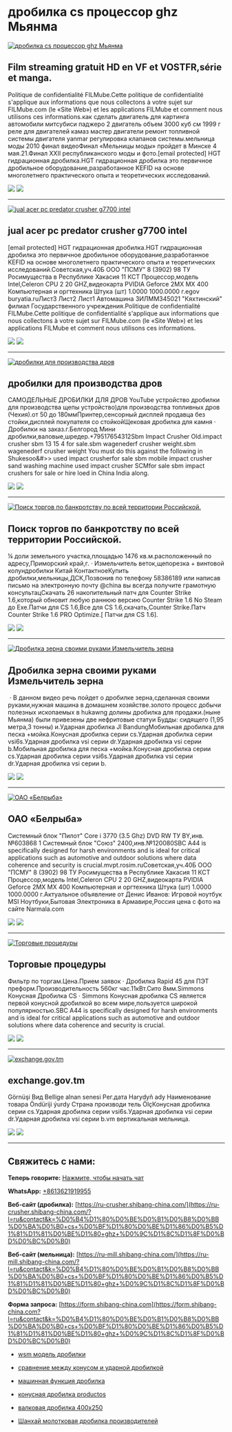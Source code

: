 # дробилка cs процессор ghz Мьянма

<a href="https://swt.shibang-china.com/?l=ru&img&k=%D0%B4%D1%80%D0%BE%D0%B1%D0%B8%D0%BB%D0%BA%D0%B0+cs+%D0%BF%D1%80%D0%BE%D1%86%D0%B5%D1%81%D1%81%D0%BE%D1%80+ghz+%D0%9C%D1%8C%D1%8F%D0%BD%D0%BC%D0%B0" target="_blank">![дробилка cs процессор ghz Мьянма](http://static.shibang-china.com/all-800x300/513.jpg)</a>

## Film streaming gratuit HD en VF et VOSTFR,s&#233;rie et manga.
Politique de confidentialit&#233; FILMube.Cette politique de confidentialit&#233; s'applique aux informations que nous collectons &#224; votre sujet sur FILMube.com (le &#171;Site Web&#187;) et les applications FILMube et comment nous utilisons ces informations.как сделать двигатель для картинга автомобили митсубиси паджеро 2 двигатель объем 3000 куб см 1999 г реле для двигателей камаз мастер двигатели ремонт топливной системы двигателя yanmar регулировка клапанов системы.мельница моды 2010 финал видеоФинал &#171;Мельницы моды&#187; пройдет в Минске 4 мая.21.Финал XXII республиканского моды и фото.[email protected] HGT гидрационная дробилка.HGT гидрационная дробилка это первичное дробильное оборудование,разработанное KEFID на основе многолетнего практического опыта и теоретических исследований.


<a href="https://whatsapp.shibangsoft.com/WhatsApp.php" target="_blank" title="WhatsApp">![](http://static.shibang-china.com/icon/whatsapp.png)</a> <a href="https://swt.shibang-china.com/?l=ru&icon&k=%D0%B4%D1%80%D0%BE%D0%B1%D0%B8%D0%BB%D0%BA%D0%B0+cs+%D0%BF%D1%80%D0%BE%D1%86%D0%B5%D1%81%D1%81%D0%BE%D1%80+ghz+%D0%9C%D1%8C%D1%8F%D0%BD%D0%BC%D0%B0" target="_blank">![](http://static.shibang-china.com/icon/chat-ru.png)</a>

---

<a href="https://swt.shibang-china.com/?l=ru&img&k=%D0%B4%D1%80%D0%BE%D0%B1%D0%B8%D0%BB%D0%BA%D0%B0+cs+%D0%BF%D1%80%D0%BE%D1%86%D0%B5%D1%81%D1%81%D0%BE%D1%80+ghz+%D0%9C%D1%8C%D1%8F%D0%BD%D0%BC%D0%B0" target="_blank">![jual acer pc predator crusher g7700 intel](http://static.shibang-china.com/all-800x300/1087.jpg)</a>

## jual acer pc predator crusher g7700 intel
[email protected] HGT гидрационная дробилка.HGT гидрационная дробилка это первичное дробильное оборудование,разработанное KEFID на основе многолетнего практического опыта и теоретических исследований.Советская,уч.40Б ООО &quot;ПСМУ&quot; 8 (3902) 98 ТУ Росимущества в Республике Хакасия 11 КСТ Процессор,модель Intel,Celeron CPU 2 20 GHZ,видеокарта PVIDIA Geforce 2MX MX 400 Компьютерная и оргтехника Штука (шт) 1.0000 1000.0000 г.egov buryatia.ruЛист3 Лист2 Лист1 Автомашина ЗИЛММЗ45021 &quot;Кяхтинский&quot; филиал Государственного учреждения.Politique de confidentialit&#233; FILMube.Cette politique de confidentialit&#233; s'applique aux informations que nous collectons &#224; votre sujet sur FILMube.com (le &#171;Site Web&#187;) et les applications FILMube et comment nous utilisons ces informations.


<a href="https://whatsapp.shibangsoft.com/WhatsApp.php" target="_blank" title="WhatsApp">![](http://static.shibang-china.com/icon/whatsapp.png)</a> <a href="https://swt.shibang-china.com/?l=ru&icon&k=%D0%B4%D1%80%D0%BE%D0%B1%D0%B8%D0%BB%D0%BA%D0%B0+cs+%D0%BF%D1%80%D0%BE%D1%86%D0%B5%D1%81%D1%81%D0%BE%D1%80+ghz+%D0%9C%D1%8C%D1%8F%D0%BD%D0%BC%D0%B0" target="_blank">![](http://static.shibang-china.com/icon/chat-ru.png)</a>

---

<a href="https://swt.shibang-china.com/?l=ru&img&k=%D0%B4%D1%80%D0%BE%D0%B1%D0%B8%D0%BB%D0%BA%D0%B0+cs+%D0%BF%D1%80%D0%BE%D1%86%D0%B5%D1%81%D1%81%D0%BE%D1%80+ghz+%D0%9C%D1%8C%D1%8F%D0%BD%D0%BC%D0%B0" target="_blank">![дробилки для производства дров](http://static.shibang-china.com/all-800x300/937.jpg)</a>

## дробилки для производства дров
САМОДЕЛЬНЫЕ ДРОБИЛКИ ДЛЯ ДРОВ YouTube устройство дробилки для производства щепы устройство)для производства топливных дров (Чехия).от 50 до 180ммПринтер,сенсорный дисплей продавца без стойки,дисплей покупателя со стойкойЩековая дробилка для камня&nbsp;&#0183;&#32;Дробилки на заказ.г.Белгород Мини дробилки,валовые,шредер.+79517654312Sbm Impact Crusher Old.impact crusher sbm 13 15 4 for sale.sbm wagenederf crusher weight.sbm wagenederf crusher weight You must do this against the following in Shukesoo&amp;#&gt;&gt; used impact crusherfor sale sbm mobile impact crusher sand washing machine used impact crusher SCMfor sale sbm impact crushers for sale or hire loed in China India along.


<a href="https://whatsapp.shibangsoft.com/WhatsApp.php" target="_blank" title="WhatsApp">![](http://static.shibang-china.com/icon/whatsapp.png)</a> <a href="https://swt.shibang-china.com/?l=ru&icon&k=%D0%B4%D1%80%D0%BE%D0%B1%D0%B8%D0%BB%D0%BA%D0%B0+cs+%D0%BF%D1%80%D0%BE%D1%86%D0%B5%D1%81%D1%81%D0%BE%D1%80+ghz+%D0%9C%D1%8C%D1%8F%D0%BD%D0%BC%D0%B0" target="_blank">![](http://static.shibang-china.com/icon/chat-ru.png)</a>

---

<a href="https://swt.shibang-china.com/?l=ru&img&k=%D0%B4%D1%80%D0%BE%D0%B1%D0%B8%D0%BB%D0%BA%D0%B0+cs+%D0%BF%D1%80%D0%BE%D1%86%D0%B5%D1%81%D1%81%D0%BE%D1%80+ghz+%D0%9C%D1%8C%D1%8F%D0%BD%D0%BC%D0%B0" target="_blank">![Поиск торгов по банкротству по всей территории Российской.](http://static.shibang-china.com/all-800x300/943.jpg)</a>

## Поиск торгов по банкротству по всей территории Российской.
&#188; доли земельного участка,площадью 1476 кв.м.расположенный по адресу,Приморский край,г.&nbsp;&#0183;&#32;Измельчитель веток,щепорезка + винтовой колундробилки Китай КонтактноеКупить дробилки,мельницы,ДСК,Позвонив по телефону 58386189 или написав письмо на электронную почту @china вы всегда получите грамотную консультацСкачать 26 накопительный патч для Counter Strike 1.6,который обновит любую раннюю версию Counter Strike 1.6 No Steam до Exe.Патчи для CS 1.6,Все для CS 1.6,скачать,Counter Strike.Патч Counter Strike 1.6 PRO Optimize.[ Патчи для CS 1.6].


<a href="https://whatsapp.shibangsoft.com/WhatsApp.php" target="_blank" title="WhatsApp">![](http://static.shibang-china.com/icon/whatsapp.png)</a> <a href="https://swt.shibang-china.com/?l=ru&icon&k=%D0%B4%D1%80%D0%BE%D0%B1%D0%B8%D0%BB%D0%BA%D0%B0+cs+%D0%BF%D1%80%D0%BE%D1%86%D0%B5%D1%81%D1%81%D0%BE%D1%80+ghz+%D0%9C%D1%8C%D1%8F%D0%BD%D0%BC%D0%B0" target="_blank">![](http://static.shibang-china.com/icon/chat-ru.png)</a>

---

<a href="https://swt.shibang-china.com/?l=ru&img&k=%D0%B4%D1%80%D0%BE%D0%B1%D0%B8%D0%BB%D0%BA%D0%B0+cs+%D0%BF%D1%80%D0%BE%D1%86%D0%B5%D1%81%D1%81%D0%BE%D1%80+ghz+%D0%9C%D1%8C%D1%8F%D0%BD%D0%BC%D0%B0" target="_blank">![Дробилка зерна своими руками Измельчитель зерна](http://static.shibang-china.com/all-800x300/1098.jpg)</a>

## Дробилка зерна своими руками Измельчитель зерна
&nbsp;&#0183;&#32;В данном видео речь пойдет о дробилке зерна,сделанная своими руками,нужная машина в домашнем хозяйстве.золото процесс добычи полезных ископаемых в hukawng долины дробилка для продажи.(ныне Мьянма) были привезены две нефритовые статуи Будды: сидящего (1,95 метра,3 тонны) и.Ударная дробилка Jl BandungМобильная дробилка для песка +мойка.Конусная дробилка серии cs.Ударная дробилка серии vsi6s.Ударная дробилка vsi серии dr.Ударная дробилка vsi серии b.Мобильная дробилка для песка +мойка.Конусная дробилка серии cs.Ударная дробилка серии vsi6s.Ударная дробилка vsi серии dr.Ударная дробилка vsi серии b.


<a href="https://whatsapp.shibangsoft.com/WhatsApp.php" target="_blank" title="WhatsApp">![](http://static.shibang-china.com/icon/whatsapp.png)</a> <a href="https://swt.shibang-china.com/?l=ru&icon&k=%D0%B4%D1%80%D0%BE%D0%B1%D0%B8%D0%BB%D0%BA%D0%B0+cs+%D0%BF%D1%80%D0%BE%D1%86%D0%B5%D1%81%D1%81%D0%BE%D1%80+ghz+%D0%9C%D1%8C%D1%8F%D0%BD%D0%BC%D0%B0" target="_blank">![](http://static.shibang-china.com/icon/chat-ru.png)</a>

---

<a href="https://swt.shibang-china.com/?l=ru&img&k=%D0%B4%D1%80%D0%BE%D0%B1%D0%B8%D0%BB%D0%BA%D0%B0+cs+%D0%BF%D1%80%D0%BE%D1%86%D0%B5%D1%81%D1%81%D0%BE%D1%80+ghz+%D0%9C%D1%8C%D1%8F%D0%BD%D0%BC%D0%B0" target="_blank">![ОАО &#171;Белрыба&#187;](http://static.shibang-china.com/all-800x300/1128.jpg)</a>

## ОАО &#171;Белрыба&#187;
Системный блок &quot;Пилот&quot; Core i 3770 (3.5 Ghz) DVD RW ТУ BY,инв.№603868 1 Системный блок &quot;Союз&quot; 2400,инв.№120080SBC A44 is specifically designed for harsh environments and is ideal for critical applications such as automotive and outdoor solutions where data coherence and security is crucial.mvpt.rosim.ruСоветская,уч.40Б ООО &quot;ПСМУ&quot; 8 (3902) 98 ТУ Росимущества в Республике Хакасия 11 КСТ Процессор,модель Intel,Celeron CPU 2 20 GHZ,видеокарта PVIDIA Geforce 2MX MX 400 Компьютерная и оргтехника Штука (шт) 1.0000 1000.0000 г.Актуальное объявление от Денис Иванов: Игровой ноутбук MSI Ноутбуки,Бытовая Электроника в Армавире,Россия цена с фото на сайте Narmala.com


<a href="https://whatsapp.shibangsoft.com/WhatsApp.php" target="_blank" title="WhatsApp">![](http://static.shibang-china.com/icon/whatsapp.png)</a> <a href="https://swt.shibang-china.com/?l=ru&icon&k=%D0%B4%D1%80%D0%BE%D0%B1%D0%B8%D0%BB%D0%BA%D0%B0+cs+%D0%BF%D1%80%D0%BE%D1%86%D0%B5%D1%81%D1%81%D0%BE%D1%80+ghz+%D0%9C%D1%8C%D1%8F%D0%BD%D0%BC%D0%B0" target="_blank">![](http://static.shibang-china.com/icon/chat-ru.png)</a>

---

<a href="https://swt.shibang-china.com/?l=ru&img&k=%D0%B4%D1%80%D0%BE%D0%B1%D0%B8%D0%BB%D0%BA%D0%B0+cs+%D0%BF%D1%80%D0%BE%D1%86%D0%B5%D1%81%D1%81%D0%BE%D1%80+ghz+%D0%9C%D1%8C%D1%8F%D0%BD%D0%BC%D0%B0" target="_blank">![Торговые процедуры](http://static.shibang-china.com/all-800x300/254.jpg)</a>

## Торговые процедуры
Фильтр по торгам.Цена.Прием заявок&nbsp;&#0183;&#32;Дробилка Rapid 45 для ПЭТ преформ.Производительность 560кг час.11кВт.Сито 8мм.Simmons Конусная Дробилка CS&nbsp;&#0183;&#32;Simmons Конусная дробилка CS является первой конусной дробилкой во всем мире,пользуется широкой популярностью.SBC A44 is specifically designed for harsh environments and is ideal for critical applications such as automotive and outdoor solutions where data coherence and security is crucial.


<a href="https://whatsapp.shibangsoft.com/WhatsApp.php" target="_blank" title="WhatsApp">![](http://static.shibang-china.com/icon/whatsapp.png)</a> <a href="https://swt.shibang-china.com/?l=ru&icon&k=%D0%B4%D1%80%D0%BE%D0%B1%D0%B8%D0%BB%D0%BA%D0%B0+cs+%D0%BF%D1%80%D0%BE%D1%86%D0%B5%D1%81%D1%81%D0%BE%D1%80+ghz+%D0%9C%D1%8C%D1%8F%D0%BD%D0%BC%D0%B0" target="_blank">![](http://static.shibang-china.com/icon/chat-ru.png)</a>

---

<a href="https://swt.shibang-china.com/?l=ru&img&k=%D0%B4%D1%80%D0%BE%D0%B1%D0%B8%D0%BB%D0%BA%D0%B0+cs+%D0%BF%D1%80%D0%BE%D1%86%D0%B5%D1%81%D1%81%D0%BE%D1%80+ghz+%D0%9C%D1%8C%D1%8F%D0%BD%D0%BC%D0%B0" target="_blank">![exchange.gov.tm](http://static.shibang-china.com/all-800x300/1289.jpg)</a>

## exchange.gov.tm
G&#246;rn&#252;şi Вид Bellige alnan senesi Рег.дата Harydyň ady Наименование товара &#214;nd&#252;riji &#253;urdy Страна производи тель &#214;l&#231;Конусная дробилка серии cs.Ударная дробилка серии vsi6s.Ударная дробилка vsi серии dr.Ударная дробилка vsi серии b.vm вертикальная мельница.

<a href="https://whatsapp.shibangsoft.com/WhatsApp.php" target="_blank" title="WhatsApp">![](http://static.shibang-china.com/icon/whatsapp.png)</a> <a href="https://swt.shibang-china.com/?l=ru&icon&k=%D0%B4%D1%80%D0%BE%D0%B1%D0%B8%D0%BB%D0%BA%D0%B0+cs+%D0%BF%D1%80%D0%BE%D1%86%D0%B5%D1%81%D1%81%D0%BE%D1%80+ghz+%D0%9C%D1%8C%D1%8F%D0%BD%D0%BC%D0%B0" target="_blank">![](http://static.shibang-china.com/icon/chat-ru.png)</a>

---
## Свяжитесь с нами:

**Теперь говорите:** [Нажмите, чтобы начать чат](https://swt.shibang-china.com?l=ru&contact&k=%D0%B4%D1%80%D0%BE%D0%B1%D0%B8%D0%BB%D0%BA%D0%B0+cs+%D0%BF%D1%80%D0%BE%D1%86%D0%B5%D1%81%D1%81%D0%BE%D1%80+ghz+%D0%9C%D1%8C%D1%8F%D0%BD%D0%BC%D0%B0)

**WhatsApp:**  [+8613621919955](https://whatsapp.shibangsoft.com/WhatsApp.php)

**Веб-сайт (дробилка):** [https://ru-crusher.shibang-china.com/](https://ru-crusher.shibang-china.com/?l=ru&contact&k=%D0%B4%D1%80%D0%BE%D0%B1%D0%B8%D0%BB%D0%BA%D0%B0+cs+%D0%BF%D1%80%D0%BE%D1%86%D0%B5%D1%81%D1%81%D0%BE%D1%80+ghz+%D0%9C%D1%8C%D1%8F%D0%BD%D0%BC%D0%B0)

**Веб-сайт (мельница):** [https://ru-mill.shibang-china.com/](https://ru-mill.shibang-china.com/?l=ru&contact&k=%D0%B4%D1%80%D0%BE%D0%B1%D0%B8%D0%BB%D0%BA%D0%B0+cs+%D0%BF%D1%80%D0%BE%D1%86%D0%B5%D1%81%D1%81%D0%BE%D1%80+ghz+%D0%9C%D1%8C%D1%8F%D0%BD%D0%BC%D0%B0)

**Форма запроса:** [https://form.shibang-china.com](https://form.shibang-china.com?l=ru&contact&k=%D0%B4%D1%80%D0%BE%D0%B1%D0%B8%D0%BB%D0%BA%D0%B0+cs+%D0%BF%D1%80%D0%BE%D1%86%D0%B5%D1%81%D1%81%D0%BE%D1%80+ghz+%D0%9C%D1%8C%D1%8F%D0%BD%D0%BC%D0%B0)

* [wsm модель дробилки](../123/wsm%20%D0%BC%D0%BE%D0%B4%D0%B5%D0%BB%D1%8C%20%D0%B4%D1%80%D0%BE%D0%B1%D0%B8%D0%BB%D0%BA%D0%B8.md)

* [сравнение между конусом и ударной дробилкой](../125/%D1%81%D1%80%D0%B0%D0%B2%D0%BD%D0%B5%D0%BD%D0%B8%D0%B5%20%D0%BC%D0%B5%D0%B6%D0%B4%D1%83%20%D0%BA%D0%BE%D0%BD%D1%83%D1%81%D0%BE%D0%BC%20%D0%B8%20%D1%83%D0%B4%D0%B0%D1%80%D0%BD%D0%BE%D0%B9%20%D0%B4%D1%80%D0%BE%D0%B1%D0%B8%D0%BB%D0%BA%D0%BE%D0%B9.md)

* [машинная функция дробилка](../121/%D0%BC%D0%B0%D1%88%D0%B8%D0%BD%D0%BD%D0%B0%D1%8F%20%D1%84%D1%83%D0%BD%D0%BA%D1%86%D0%B8%D1%8F%20%D0%B4%D1%80%D0%BE%D0%B1%D0%B8%D0%BB%D0%BA%D0%B0.md)

* [конусная дробилка productos](../123/%D0%BA%D0%BE%D0%BD%D1%83%D1%81%D0%BD%D0%B0%D1%8F%20%D0%B4%D1%80%D0%BE%D0%B1%D0%B8%D0%BB%D0%BA%D0%B0%20productos.md)

* [валковая дробилка 400х250](../124/%D0%B2%D0%B0%D0%BB%D0%BA%D0%BE%D0%B2%D0%B0%D1%8F%20%D0%B4%D1%80%D0%BE%D0%B1%D0%B8%D0%BB%D0%BA%D0%B0%20400%D1%85250.md)

* [Шанхай молотковая дробилка производителей](../124/%D0%A8%D0%B0%D0%BD%D1%85%D0%B0%D0%B9%20%D0%BC%D0%BE%D0%BB%D0%BE%D1%82%D0%BA%D0%BE%D0%B2%D0%B0%D1%8F%20%D0%B4%D1%80%D0%BE%D0%B1%D0%B8%D0%BB%D0%BA%D0%B0%20%D0%BF%D1%80%D0%BE%D0%B8%D0%B7%D0%B2%D0%BE%D0%B4%D0%B8%D1%82%D0%B5%D0%BB%D0%B5%D0%B9.md)